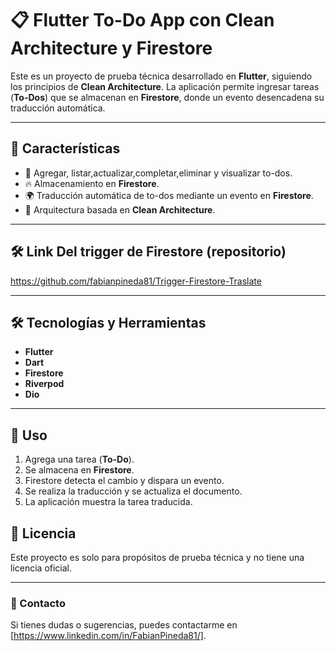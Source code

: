 # 📋 Flutter To-Do App con Clean Architecture y Firestore

Este es un proyecto de prueba técnica desarrollado en **Flutter**, siguiendo los principios de **Clean Architecture**. La aplicación permite ingresar tareas (**To-Dos**) que se almacenan en **Firestore**, donde un evento desencadena su traducción automática.

---

## 🚀 Características
- 📌 Agregar, listar,actualizar,completar,eliminar y visualizar to-dos.
- 🔥 Almacenamiento en **Firestore**.
- 🌍 Traducción automática de to-dos mediante un evento en **Firestore**.
- 🧱 Arquitectura basada en **Clean Architecture**.

---

## 🛠️ Link Del trigger de Firestore (repositorio)

https://github.com/fabianpineda81/Trigger-Firestore-Traslate

---

## 🛠️ Tecnologías y Herramientas
- **Flutter** 
- **Dart** 
- **Firestore** 
- **Riverpod** 
- **Dio**

---


## 📜 Uso
1. Agrega una tarea (**To-Do**).
2. Se almacena en **Firestore**.
3. Firestore detecta el cambio y dispara un evento.
4. Se realiza la traducción y se actualiza el documento.
5. La aplicación muestra la tarea traducida.





## 📄 Licencia
Este proyecto es solo para propósitos de prueba técnica y no tiene una licencia oficial.

---

### 📩 Contacto
Si tienes dudas o sugerencias, puedes contactarme en [https://www.linkedin.com/in/FabianPineda81/].

